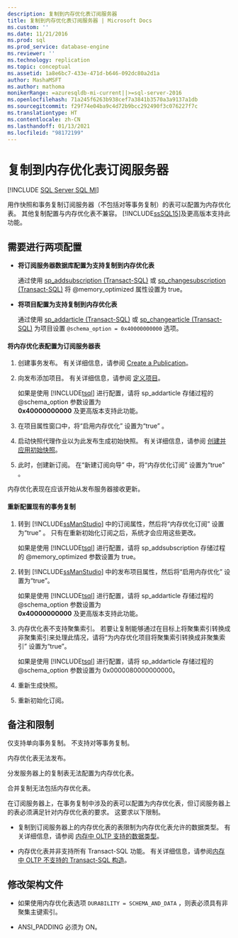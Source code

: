 ```yaml
---
description: 复制到内存优化表订阅服务器
title: 复制到内存优化表订阅服务器 | Microsoft Docs
ms.custom: ''
ms.date: 11/21/2016
ms.prod: sql
ms.prod_service: database-engine
ms.reviewer: ''
ms.technology: replication
ms.topic: conceptual
ms.assetid: 1a8e6bc7-433e-471d-b646-092dc80a2d1a
author: MashaMSFT
ms.author: mathoma
monikerRange: =azuresqldb-mi-current||>=sql-server-2016
ms.openlocfilehash: 71a245f6263b938cef7a3841b3570a3a9137a1db
ms.sourcegitcommit: f29f74e04ba9c4d72b9bcc292490f3c076227f7c
ms.translationtype: HT
ms.contentlocale: zh-CN
ms.lasthandoff: 01/13/2021
ms.locfileid: "98172199"
---
```

# <a name="replication-to-memory-optimized-table-subscribers"></a>复制到内存优化表订阅服务器
[!INCLUDE [SQL Server SQL MI](../../includes/applies-to-version/sql-asdbmi.md)]

  用作快照和事务复制订阅服务器（不包括对等事务复制）的表可以配置为内存优化表。 其他复制配置与内存优化表不兼容。 [!INCLUDE[ssSQL15](../../includes/sssql16-md.md)]及更高版本支持此功能。  
  
## <a name="two-configurations-are-required"></a>需要进行两项配置  
  
-   **将订阅服务器数据库配置为支持复制到内存优化表**  
  
     通过使用 [sp_addsubscription (Transact-SQL)](../../relational-databases/system-stored-procedures/sp-addsubscription-transact-sql.md) 或 [sp_changesubscription (Transact-SQL)](../../relational-databases/system-stored-procedures/sp-changesubscription-transact-sql.md) 将 \@memory_optimized 属性设置为 true。  
  
-   **将项目配置为支持复制到内存优化表**  
  
     通过使用 [sp_addarticle (Transact-SQL)](../../relational-databases/system-stored-procedures/sp-addarticle-transact-sql.md) 或 [sp_changearticle (Transact-SQL)](../../relational-databases/system-stored-procedures/sp-changearticle-transact-sql.md) 为项目设置 `@schema_option = 0x40000000000` 选项。  
  
#### <a name="to-configure-a-memory-optimized-table-as-a-subscriber"></a>将内存优化表配置为订阅服务器表  
  
1.  创建事务发布。 有关详细信息，请参阅 [Create a Publication](../../relational-databases/replication/publish/create-a-publication.md)。  
  
2.  向发布添加项目。 有关详细信息，请参阅 [定义项目](../../relational-databases/replication/publish/define-an-article.md)。  
  
     如果是使用 [!INCLUDE[tsql](../../includes/tsql-md.md)] 进行配置，请将 sp_addarticle 存储过程的 \@schema_option 参数设置为   
    **0x40000000000** 及更高版本支持此功能。  
  
3.  在项目属性窗口中，将“启用内存优化”  设置为“true” 。  
  
4.  启动快照代理作业以为此发布生成初始快照。 有关详细信息，请参阅 [创建并应用初始快照](../../relational-databases/replication/create-and-apply-the-initial-snapshot.md)。  
  
5.  此时，创建新订阅。 在“新建订阅向导”  中，将“内存优化订阅”  设置为“true” 。  

 内存优化表现在应该开始从发布服务器接收更新。  
  
#### <a name="reconfigure-an-existing-transaction-replication"></a>重新配置现有的事务复制  
  
1.  转到 [!INCLUDE[ssManStudio](../../includes/ssmanstudio-md.md)] 中的订阅属性，然后将“内存优化订阅”  设置为“true” 。 只有在重新初始化订阅之后，系统才会应用这些更改。  
  
     如果是使用 [!INCLUDE[tsql](../../includes/tsql-md.md)] 进行配置，请将 sp_addsubscription 存储过程的 \@memory_optimized 参数设置为 true。  
  
2.  转到 [!INCLUDE[ssManStudio](../../includes/ssmanstudio-md.md)] 中的发布项目属性，然后将“启用内存优化”  设置为“true”。  
  
     如果是使用 [!INCLUDE[tsql](../../includes/tsql-md.md)] 进行配置，请将 sp_addarticle 存储过程的 \@schema_option 参数设置为   
    **0x40000000000** 及更高版本支持此功能。  
  
3.  内存优化表不支持聚集索引。 若要让复制能够通过在目标上将聚集索引转换成非聚集索引来处理此情况，请将“为内存优化项目将聚集索引转换成非聚集索引”  设置为“true”。  
  
     如果是使用 [!INCLUDE[tsql](../../includes/tsql-md.md)] 进行配置，请将 sp_addarticle 存储过程的 \@schema_option 参数设置为 0x0000080000000000。  
  
4.  重新生成快照。  
  
5.  重新初始化订阅。  
  
## <a name="remarks-and-restrictions"></a>备注和限制  
 仅支持单向事务复制。 不支持对等事务复制。  
  
 内存优化表无法发布。  
  
 分发服务器上的复制表无法配置为内存优化表。  
  
 合并复制无法包括内存优化表。  
  
 在订阅服务器上，在事务复制中涉及的表可以配置为内存优化表，但订阅服务器上的表必须满足针对内存优化表的要求。 这要求以下限制。  
 
-   复制到订阅服务器上的内存优化表的表限制为内存优化表允许的数据类型。 有关详细信息，请参阅 [内存中 OLTP 支持的数据类型](../../relational-databases/in-memory-oltp/supported-data-types-for-in-memory-oltp.md)。  
  
-   内存优化表并非支持所有 Transact-SQL 功能。 有关详细信息，请参阅[内存中 OLTP 不支持的 Transact-SQL 构造](../../relational-databases/in-memory-oltp/transact-sql-constructs-not-supported-by-in-memory-oltp.md)。  
  
##  <a name="modifying-a-schema-file"></a><a name="Schema"></a> 修改架构文件  
  
-   如果使用内存优化表选项 `DURABILITY = SCHEMA_AND_DATA` ，则表必须具有非聚集主键索引。  
  
-   ANSI_PADDING 必须为 ON。  
  
  
  
